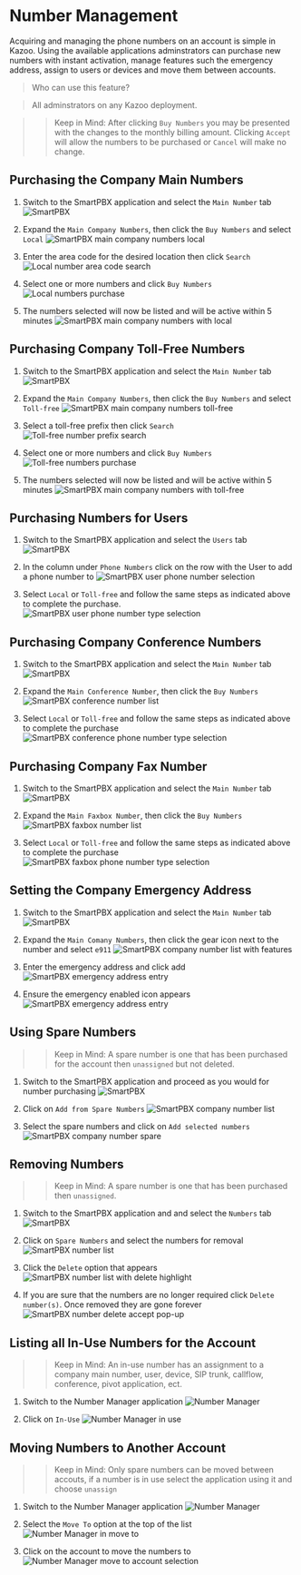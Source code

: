 # Number Management

Acquiring and managing the phone numbers on an account is simple in Kazoo.  Using the available applications adminstrators can purchase new numbers with instant activation, manage features such the emergency address, assign to users or devices and move them between accounts.

> Who can use this feature?

> All adminstrators on any Kazoo deployment.

>> Keep in Mind: After clicking `Buy Numbers` you may be presented with the changes to the monthly billing amount.  Clicking `Accept` will allow the numbers to be purchased or `Cancel` will make no change.

## Purchasing the Company Main Numbers

1. Switch to the SmartPBX application and select the `Main Number` tab
![SmartPBX](smartpbx/main-number-local/step-1.png)

2. Expand the `Main Company Numbers`, then click the `Buy Numbers` and select `Local`
![SmartPBX main company numbers local](smartpbx/main-number-local/step-2.png)

3. Enter the area code for the desired location then click `Search`
![Local number area code search](smartpbx/main-number-local/step-3.png)

4. Select one or more numbers and click `Buy Numbers`
![Local numbers purchase](smartpbx/main-number-local/step-4.png)

5. The numbers selected will now be listed and will be active within 5 minutes
![SmartPBX main company numbers with local](smartpbx/main-number-local/step-5.png)

## Purchasing Company Toll-Free Numbers

1. Switch to the SmartPBX application and select the `Main Number` tab
![SmartPBX](smartpbx/main-numbers-toll/step-1.png)

2. Expand the `Main Company Numbers`, then click the `Buy Numbers` and select `Toll-free`
![SmartPBX main company numbers toll-free](smartpbx/main-number-toll/step-2.png)

3. Select a toll-free prefix then click `Search`
![Toll-free number prefix search](smartpbx/main-number-toll/step-3.png)

4. Select one or more numbers and click `Buy Numbers`
![Toll-free numbers purchase](smartpbx/main-number-toll/step-4.png)

5. The numbers selected will now be listed and will be active within 5 minutes
![SmartPBX main company numbers with toll-free](smartpbx/main-number-toll/step-5.png)

## Purchasing Numbers for Users

1. Switch to the SmartPBX application and select the `Users` tab
![SmartPBX](smartpbx/users/step-1.png)

2. In the column under `Phone Numbers` click on the row with the User to add a phone number to
![SmartPBX user phone number selection](smartpbx/users/step-2.png)

3. Select `Local` or `Toll-free` and follow the same steps as indicated above to complete the purchase.
![SmartPBX user phone number type selection](smartpbx/users/step-3.png)

## Purchasing Company Conference Numbers

1. Switch to the SmartPBX application and select the `Main Number` tab
![SmartPBX](smartpbx/main-conference/step-1.png)

2. Expand the `Main Conference Number`, then click the `Buy Numbers`
![SmartPBX conference number list](smartpbx/main-conference/step-2.png)

3. Select `Local` or `Toll-free` and follow the same steps as indicated above to complete the purchase
![SmartPBX conference phone number type selection](smartpbx/main-conference/step-3.png)

## Purchasing Company Fax Number

1. Switch to the SmartPBX application and select the `Main Number` tab
![SmartPBX](smartpbx/main-faxbox/step-1.png)

2. Expand the `Main Faxbox Number`, then click the `Buy Numbers`
![SmartPBX faxbox number list](smartpbx/main-faxbox/step-2.png)

3. Select `Local` or `Toll-free` and follow the same steps as indicated above to complete the purchase
![SmartPBX faxbox phone number type selection](smartpbx/main-faxbox/step-3.png)

## Setting the Company Emergency Address


1. Switch to the SmartPBX application and select the `Main Number` tab
![SmartPBX](smartpbx/main-number-features/step-1.png)

2. Expand the `Main Comany Numbers`, then click the gear icon next to the number and select `e911`
![SmartPBX company number list with features](smartpbx/main-number-features/step-2.png)

3. Enter the emergency address and click add
![SmartPBX emergency address entry](smartpbx/main-number-features/step-3.png)

4. Ensure the emergency enabled icon appears
![SmartPBX emergency address entry](smartpbx/main-number-features/step-4.png)

## Using Spare Numbers

>> Keep in Mind: A spare number is one that has been purchased for the account then `unassigned` but not deleted.

1. Switch to the SmartPBX application and proceed as you would for number purchasing
![SmartPBX](smartpbx/main-spare/step-1.png)

2. Click on `Add from Spare Numbers`
![SmartPBX company number list](smartpbx/main-spare/step-2.png)

3. Select the spare numbers and click on `Add selected numbers`
![SmartPBX company number spare](smartpbx/main-spare/step-3.png)

## Removing Numbers

>> Keep in Mind: A spare number is one that has been purchased then `unassigned`.

1. Switch to the SmartPBX application and and select the `Numbers` tab
![SmartPBX](smartpbx/numbers/step-1.png)

2. Click on `Spare Numbers` and select the numbers for removal
![SmartPBX number list](smartpbx/numbers/step-2.png)

3. Click the `Delete` option that appears
![SmartPBX number list with delete highlight](smartpbx/numbers/step-3.png)

4. If you are sure that the numbers are no longer required click `Delete number(s)`.  Once removed they are gone forever
![SmartPBX number delete accept pop-up](smartpbx/numbers/step-4.png)

## Listing all In-Use Numbers for the Account

>> Keep in Mind: An in-use number has an assignment to a company main number, user, device, SIP trunk, callflow, conference, pivot application, ect.

1. Switch to the Number Manager application
![Number Manager](number-manager/in-use/step-1.png)

2. Click on `In-Use`
![Number Manager in use](number-manager/in-use/step-2.png)

## Moving Numbers to Another Account

>> Keep in Mind: Only spare numbers can be moved between accouts, if a number is in use select the application using it and choose `unassign`

1. Switch to the Number Manager application
![Number Manager](number-manager/in-use/step-1.png)

2. Select the `Move To` option at the top of the list
![Number Manager in move to](number-manager/in-use/step-2.png)

3. Click on the account to move the numbers to
![Number Manager move to account selection](number-manager/in-use/step-3.png)
